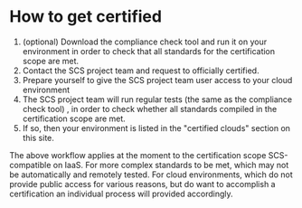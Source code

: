 # How to get certified

1. (optional) Download the compliance check tool and run it on your environment in order to check that all standards for the certification scope are met.
2. Contact the SCS project team and request to officially certified.
3. Prepare yourself to give the SCS project team user access to your cloud environment
4. The SCS project team will run regular tests (the same as the compliance check tool) , in order to check whether all standards compiled in the certification scope are met.
5. If so, then your environment is listed in the "certified clouds" section on this site.

The above workflow applies at the moment to the certification scope SCS-compatible on IaaS. For more complex standards to be met, which may not be automatically and remotely tested.
For cloud environments, which do not provide public access for various reasons, but do want to accomplish a certification an individual process will provided accordingly.
